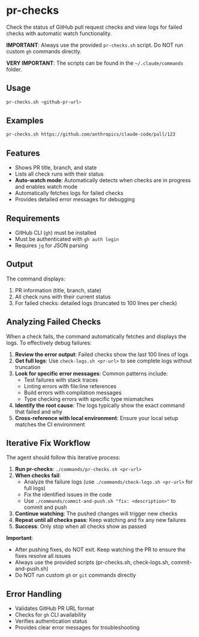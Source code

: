 # pr-checks

Check the status of GitHub pull request checks and view logs for failed checks with automatic watch functionality.

**IMPORTANT**: Always use the provided `pr-checks.sh` script. Do NOT run custom `gh` commands directly.

**VERY IMPORTANT**: The scripts can be found in the `~/.claude/commands` folder.

## Usage

```bash
pr-checks.sh <github-pr-url>
```

## Examples

```bash
pr-checks.sh https://github.com/anthropics/claude-code/pull/123
```

## Features

- Shows PR title, branch, and state
- Lists all check runs with their status
- **Auto-watch mode**: Automatically detects when checks are in progress and enables watch mode
- Automatically fetches logs for failed checks
- Provides detailed error messages for debugging

## Requirements

- GitHub CLI (`gh`) must be installed
- Must be authenticated with `gh auth login`
- Requires `jq` for JSON parsing

## Output

The command displays:
1. PR information (title, branch, state)
2. All check runs with their current status
3. For failed checks: detailed logs (truncated to 100 lines per check)

## Analyzing Failed Checks

When a check fails, the command automatically fetches and displays the logs. To effectively debug failures:

1. **Review the error output**: Failed checks show the last 100 lines of logs
2. **Get full logs**: Use `check-logs.sh <pr-url>` to see complete logs without truncation
3. **Look for specific error messages**: Common patterns include:
   - Test failures with stack traces
   - Linting errors with file:line references
   - Build errors with compilation messages
   - Type checking errors with specific type mismatches
4. **Identify the root cause**: The logs typically show the exact command that failed and why
5. **Cross-reference with local environment**: Ensure your local setup matches the CI environment

## Iterative Fix Workflow

The agent should follow this iterative process:

1. **Run pr-checks**: `./commands/pr-checks.sh <pr-url>`
2. **When checks fail**:
   - Analyze the failure logs (use `./commands/check-logs.sh <pr-url>` for full logs)
   - Fix the identified issues in the code
   - Use `./commands/commit-and-push.sh "fix: <description>"` to commit and push
3. **Continue watching**: The pushed changes will trigger new checks
4. **Repeat until all checks pass**: Keep watching and fix any new failures
5. **Success**: Only stop when all checks show as passed

**Important**: 
- After pushing fixes, do NOT exit. Keep watching the PR to ensure the fixes resolve all issues
- Always use the provided scripts (pr-checks.sh, check-logs.sh, commit-and-push.sh)
- Do NOT run custom `gh` or `git` commands directly

## Error Handling

- Validates GitHub PR URL format
- Checks for `gh` CLI availability
- Verifies authentication status
- Provides clear error messages for troubleshooting